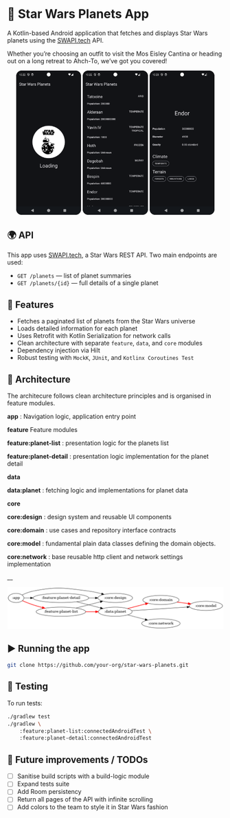 # 🌌 Star Wars Planets App

A Kotlin-based Android application that fetches and displays Star Wars planets using
the [SWAPI.tech](https://swapi.tech) API.

Whether you’re choosing an outfit to visit the Mos Eisley Cantina or heading out on a long retreat to Ahch-To, we’ve got you covered!

<p align="center">
  <img src="screenshots/screen_1.png" width="30%" />
  <img src="screenshots/screen_2.png" width="30%" />
    <img src="screenshots/screen_3.png" width="30%" />
</p>

## 🌍 API

This app uses [SWAPI.tech](https://swapi.tech/api/planets), a Star Wars REST API.
Two main endpoints are used:

- `GET /planets` — list of planet summaries
- `GET /planets/{id}` — full details of a single planet

## 🚀 Features

- Fetches a paginated list of planets from the Star Wars universe
- Loads detailed information for each planet
- Uses Retrofit with Kotlin Serialization for network calls
- Clean architecture with separate `feature`, `data`, and `core` modules
- Dependency injection via Hilt
- Robust testing with `MockK`, `JUnit`, and `Kotlinx Coroutines Test`

## 🧱 Architecture
The architecure follows clean architecture principles and is organised in feature modules.

__app__ : Navigation logic, application entry point

__feature__ Feature modules

__feature:planet-list__ : presentation logic for the planets list

__feature:planet-detail__ : presentation logic implementation for the planet detail

__data__

__data:planet__ : fetching logic and implementations for planet data

__core__

__core:design__ : design system and reusable UI components

__core:domain__ : use cases and repository interface contracts

__core:model__ : fundamental plain data classes defining the domain objects.

__core:network__ : base reusable http client and network settings implementation

__

![Module Dependency Graph](module_dependency_graph.png)

## ▶️ Running the app

```bash
git clone https://github.com/your-org/star-wars-planets.git
```

## 🧪 Testing

To run tests:

```bash
./gradlew test
./gradlew \
    :feature:planet-list:connectedAndroidTest \
    :feature:planet-detail:connectedAndroidTest
```

## 🔘 Future improvements / TODOs

- [ ] Sanitise build scripts with a build-logic module
- [ ] Expand tests suite
- [ ] Add Room persistency
- [ ] Return all pages of the API with infinite scrolling
- [ ] Add colors to the team to style it in Star Wars fashion